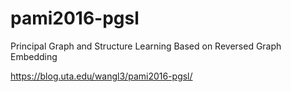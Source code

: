 # pami2016-pgsl
Principal Graph and Structure Learning Based on Reversed Graph Embedding

https://blog.uta.edu/wangl3/pami2016-pgsl/
